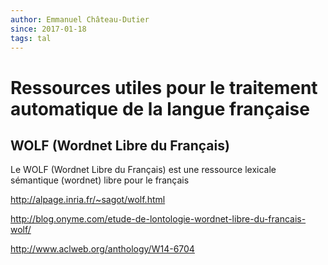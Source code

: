```yaml
---
author: Emmanuel Château-Dutier
since: 2017-01-18
tags: tal
---
```


# Ressources utiles pour le traitement automatique de la langue française

## WOLF (Wordnet Libre du Français)

Le WOLF (Wordnet Libre du Français) est une ressource lexicale sémantique (wordnet) libre pour le français

<http://alpage.inria.fr/~sagot/wolf.html>

http://blog.onyme.com/etude-de-lontologie-wordnet-libre-du-francais-wolf/

http://www.aclweb.org/anthology/W14-6704